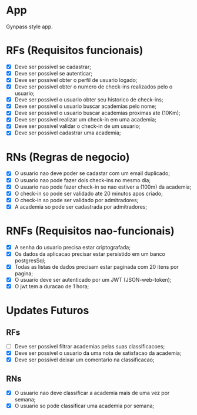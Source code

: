 # App

Gynpass style app.

# RFs (Requisitos funcionais)

- [x] Deve ser possivel se cadastrar;
- [x] Deve ser possivel se autenticar;
- [x] Deve ser possivel obter o perfil de usuario logado;
- [x] Deve ser possivel obter o numero de check-ins realizados pelo o usuario;
- [x] Deve ser possivel o usuario obter seu historico de check-ins;
- [x] Deve ser possivel o usuario buscar academias pelo nome;
- [x] Deve ser possivel o usuario buscar academias proximas ate (10Km);
- [x] Deve ser possivel realizar um check-in em uma academia;
- [x] Deve ser possivel validar o check-in de um usuario;
- [x] Deve ser possivel cadastrar uma academia;

# RNs (Regras de negocio)

- [x] O usuario nao deve poder se cadastar com um email duplicado;
- [x] O usuario nao pode fazer dois check-ins no mesmo dia;
- [x] O usuario nao pode fazer check-in se nao estiver a (100m) da academia;
- [x] O check-in so pode ser validado ate 20 minutos apos criado;
- [x] O check-in so pode ser validado por admitradores;
- [x] A academia so pode ser cadastrada por  admitradores;

# RNFs (Requisitos nao-funcionais)

- [x] A senha do usuario precisa estar criptografada;
- [x] Os dados da aplicacao precisar estar persistido em um banco postgresSql;
- [x] Todas as listas de dados precisam estar paginada com 20 itens por pagina;
- [x] O usuario deve ser autenticado por um JWT (JSON-web-token);
- [x] O jwt tem a duracao de 1 hora;

# Updates Futuros

## RFs 
- [ ] Deve ser possivel filtrar academias pelas suas classificacoes;
- [x] Deve ser possivel o usuario da uma nota de satisfacao da academia;
- [x] Deve ser possivel deixar um comentario na classificacao;

## RNs
- [x] O usuario nao deve classificar a academia mais de uma vez por semana;
- [x] O usuario so pode classificar uma academia por semana;
